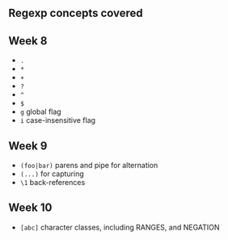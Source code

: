 ## Regexp concepts covered

## Week 8

- `.`
- `*`
- `+`
- `?`
- `^`
- `$`
- `g` global flag
- `i` case-insensitive flag

## Week 9

- `(foo|bar)` parens and pipe for alternation
- `(...)` for capturing
- `\1` back-references

## Week 10

- `[abc]` character classes, including RANGES, and NEGATION
